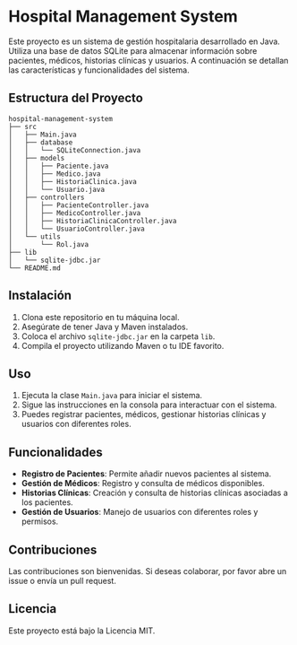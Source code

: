 # Hospital Management System

Este proyecto es un sistema de gestión hospitalaria desarrollado en Java. Utiliza una base de datos SQLite para almacenar información sobre pacientes, médicos, historias clínicas y usuarios. A continuación se detallan las características y funcionalidades del sistema.

## Estructura del Proyecto

```
hospital-management-system
├── src
│   ├── Main.java
│   ├── database
│   │   └── SQLiteConnection.java
│   ├── models
│   │   ├── Paciente.java
│   │   ├── Medico.java
│   │   ├── HistoriaClinica.java
│   │   └── Usuario.java
│   ├── controllers
│   │   ├── PacienteController.java
│   │   ├── MedicoController.java
│   │   ├── HistoriaClinicaController.java
│   │   └── UsuarioController.java
│   └── utils
│       └── Rol.java
├── lib
│   └── sqlite-jdbc.jar
└── README.md
```

## Instalación

1. Clona este repositorio en tu máquina local.
2. Asegúrate de tener Java y Maven instalados.
3. Coloca el archivo `sqlite-jdbc.jar` en la carpeta `lib`.
4. Compila el proyecto utilizando Maven o tu IDE favorito.

## Uso

1. Ejecuta la clase `Main.java` para iniciar el sistema.
2. Sigue las instrucciones en la consola para interactuar con el sistema.
3. Puedes registrar pacientes, médicos, gestionar historias clínicas y usuarios con diferentes roles.

## Funcionalidades

- **Registro de Pacientes**: Permite añadir nuevos pacientes al sistema.
- **Gestión de Médicos**: Registro y consulta de médicos disponibles.
- **Historias Clínicas**: Creación y consulta de historias clínicas asociadas a los pacientes.
- **Gestión de Usuarios**: Manejo de usuarios con diferentes roles y permisos.

## Contribuciones

Las contribuciones son bienvenidas. Si deseas colaborar, por favor abre un issue o envía un pull request.

## Licencia

Este proyecto está bajo la Licencia MIT.